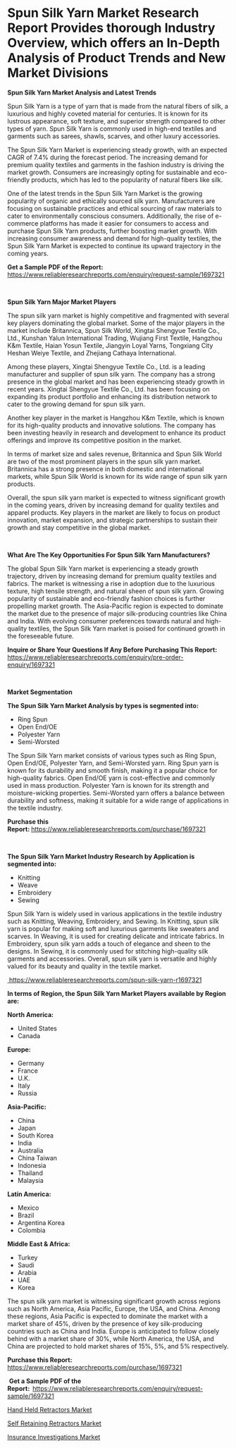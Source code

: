 <p><h1>Spun Silk Yarn Market Research Report Provides thorough Industry Overview, which offers an In-Depth Analysis of Product Trends and New Market Divisions</h1></p><p><strong>Spun Silk Yarn Market Analysis and Latest Trends</strong></p>
<p><p>Spun Silk Yarn is a type of yarn that is made from the natural fibers of silk, a luxurious and highly coveted material for centuries. It is known for its lustrous appearance, soft texture, and superior strength compared to other types of yarn. Spun Silk Yarn is commonly used in high-end textiles and garments such as sarees, shawls, scarves, and other luxury accessories.</p><p>The Spun Silk Yarn Market is experiencing steady growth, with an expected CAGR of 7.4% during the forecast period. The increasing demand for premium quality textiles and garments in the fashion industry is driving the market growth. Consumers are increasingly opting for sustainable and eco-friendly products, which has led to the popularity of natural fibers like silk.</p><p>One of the latest trends in the Spun Silk Yarn Market is the growing popularity of organic and ethically sourced silk yarn. Manufacturers are focusing on sustainable practices and ethical sourcing of raw materials to cater to environmentally conscious consumers. Additionally, the rise of e-commerce platforms has made it easier for consumers to access and purchase Spun Silk Yarn products, further boosting market growth. With increasing consumer awareness and demand for high-quality textiles, the Spun Silk Yarn Market is expected to continue its upward trajectory in the coming years.</p></p>
<p><strong>Get a Sample PDF of the Report:&nbsp;</strong> <a href="https://www.reliableresearchreports.com/enquiry/request-sample/1697321">https://www.reliableresearchreports.com/enquiry/request-sample/1697321</a></p>
<p>&nbsp;</p>
<p><strong>Spun Silk Yarn Major Market Players</strong></p>
<p><p>The spun silk yarn market is highly competitive and fragmented with several key players dominating the global market. Some of the major players in the market include Britannica, Spun Silk World, Xingtai Shengyue Textile Co., Ltd., Kunshan Yalun International Trading, Wujiang First Textile, Hangzhou K&m Textile, Haian Yosun Textile, Jiangyin Loyal Yarns, Tongxiang City Heshan Weiye Textile, and Zhejiang Cathaya International.</p><p>Among these players, Xingtai Shengyue Textile Co., Ltd. is a leading manufacturer and supplier of spun silk yarn. The company has a strong presence in the global market and has been experiencing steady growth in recent years. Xingtai Shengyue Textile Co., Ltd. has been focusing on expanding its product portfolio and enhancing its distribution network to cater to the growing demand for spun silk yarn.</p><p>Another key player in the market is Hangzhou K&m Textile, which is known for its high-quality products and innovative solutions. The company has been investing heavily in research and development to enhance its product offerings and improve its competitive position in the market.</p><p>In terms of market size and sales revenue, Britannica and Spun Silk World are two of the most prominent players in the spun silk yarn market. Britannica has a strong presence in both domestic and international markets, while Spun Silk World is known for its wide range of spun silk yarn products.</p><p>Overall, the spun silk yarn market is expected to witness significant growth in the coming years, driven by increasing demand for quality textiles and apparel products. Key players in the market are likely to focus on product innovation, market expansion, and strategic partnerships to sustain their growth and stay competitive in the global market.</p></p>
<p>&nbsp;</p>
<p><strong>What Are The Key Opportunities For Spun Silk Yarn Manufacturers?</strong></p>
<p><p>The global Spun Silk Yarn market is experiencing a steady growth trajectory, driven by increasing demand for premium quality textiles and fabrics. The market is witnessing a rise in adoption due to the luxurious texture, high tensile strength, and natural sheen of spun silk yarn. Growing popularity of sustainable and eco-friendly fashion choices is further propelling market growth. The Asia-Pacific region is expected to dominate the market due to the presence of major silk-producing countries like China and India. With evolving consumer preferences towards natural and high-quality textiles, the Spun Silk Yarn market is poised for continued growth in the foreseeable future.</p></p>
<p><strong>Inquire or Share Your Questions If Any Before Purchasing This Report:</strong> <a href="https://www.reliableresearchreports.com/enquiry/pre-order-enquiry/1697321">https://www.reliableresearchreports.com/enquiry/pre-order-enquiry/1697321</a></p>
<p>&nbsp;</p>
<p><strong>Market Segmentation</strong></p>
<p><strong>The Spun Silk Yarn Market Analysis by types is segmented into:</strong></p>
<p><ul><li>Ring Spun</li><li>Open End/OE</li><li>Polyester Yarn</li><li>Semi-Worsted</li></ul></p>
<p><p>The Spun Silk Yarn market consists of various types such as Ring Spun, Open End/OE, Polyester Yarn, and Semi-Worsted yarn. Ring Spun yarn is known for its durability and smooth finish, making it a popular choice for high-quality fabrics. Open End/OE yarn is cost-effective and commonly used in mass production. Polyester Yarn is known for its strength and moisture-wicking properties. Semi-Worsted yarn offers a balance between durability and softness, making it suitable for a wide range of applications in the textile industry.</p></p>
<p><strong>Purchase this Report:&nbsp;</strong><a href="https://www.reliableresearchreports.com/purchase/1697321">https://www.reliableresearchreports.com/purchase/1697321</a></p>
<p>&nbsp;</p>
<p><strong>The Spun Silk Yarn Market Industry Research by Application is segmented into:</strong></p>
<p><ul><li>Knitting</li><li>Weave</li><li>Embroidery</li><li>Sewing</li></ul></p>
<p><p>Spun Silk Yarn is widely used in various applications in the textile industry such as Knitting, Weaving, Embroidery, and Sewing. In Knitting, spun silk yarn is popular for making soft and luxurious garments like sweaters and scarves. In Weaving, it is used for creating delicate and intricate fabrics. In Embroidery, spun silk yarn adds a touch of elegance and sheen to the designs. In Sewing, it is commonly used for stitching high-quality silk garments and accessories. Overall, spun silk yarn is versatile and highly valued for its beauty and quality in the textile market.</p></p>
<p><a href="https://www.reliableresearchreports.com/spun-silk-yarn-r1697321">&nbsp;https://www.reliableresearchreports.com/spun-silk-yarn-r1697321</a></p>
<p><strong>In terms of Region, the Spun Silk Yarn Market Players available by Region are:</strong></p>
<p>
    <p> <strong> North America: </strong>
        <ul>
            <li>United States</li>
            <li>Canada</li>
        </ul>
        </p> 
    <p> <strong> Europe: </strong>
        <ul>
            <li>Germany</li>
            <li>France</li>
            <li>U.K.</li>
            <li>Italy</li>
            <li>Russia</li>
        </ul>
        </p> 
    <p> <strong> Asia-Pacific: </strong>
        <ul>
            <li>China</li>
            <li>Japan</li>
            <li>South Korea</li>
            <li>India</li>
            <li>Australia</li>
            <li>China Taiwan</li>
            <li>Indonesia</li>
            <li>Thailand</li>
            <li>Malaysia</li>
        </ul>
        </p> 
    <p> <strong> Latin America: </strong>
        <ul>
            <li>Mexico</li>
            <li>Brazil</li>
            <li>Argentina Korea</li>
            <li>Colombia</li>
        </ul>
        </p> 
    <p> <strong> Middle East & Africa: </strong>
        <ul>
            <li>Turkey</li>
            <li>Saudi</li>
            <li>Arabia</li>
            <li>UAE</li>
            <li>Korea</li>
        </ul>
    </p>
    </p>
<p><p>The spun silk yarn market is witnessing significant growth across regions such as North America, Asia Pacific, Europe, the USA, and China. Among these regions, Asia Pacific is expected to dominate the market with a market share of 45%, driven by the presence of key silk-producing countries such as China and India. Europe is anticipated to follow closely behind with a market share of 30%, while North America, the USA, and China are projected to hold market shares of 15%, 5%, and 5% respectively.</p></p>
<p><strong>Purchase this Report: </strong><a href="https://www.reliableresearchreports.com/purchase/1697321">https://www.reliableresearchreports.com/purchase/1697321</a></p>
<p>&nbsp;<strong>Get a Sample PDF of the Report:&nbsp;&nbsp;</strong><a href="https://www.reliableresearchreports.com/enquiry/request-sample/1697321">https://www.reliableresearchreports.com/enquiry/request-sample/1697321</a></p>
<p><strong></strong></p>
<p><p><a href="https://www.linkedin.com/pulse/hand-held-retractors-market-insights-cagr-trends-growth-strategies-qnoue">Hand Held Retractors Market</a></p><p><a href="https://www.linkedin.com/pulse/self-retaining-retractors-market-research-report-its-history-jjcee">Self Retaining Retractors Market</a></p><p><a href="https://view.publitas.com/reportprime-1/insurance-investigations-market-trends-forecast-and-competitive-analysis-to-2031/">Insurance Investigations Market</a></p></p>